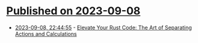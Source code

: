 # [Published on 2023-09-08](index.md)

* [2023-09-08, 22:44:55](https://lobste.rs/s/wwxtej/elevate_your_rust_code_art_separating) - [Elevate Your Rust Code: The Art of Separating Actions and Calculations](https://rusty-ferris.pages.dev/blog/fp-actions-vs-calculations/)
